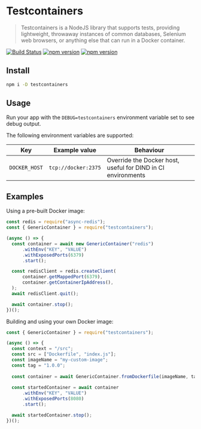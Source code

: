 # Testcontainers

> Testcontainers is a NodeJS library that supports tests, providing lightweight, throwaway instances of common databases, Selenium web browsers, or anything else that can run in a Docker container.

[![Build Status](https://travis-ci.org/testcontainers/testcontainers-node.svg?branch=master)](https://travis-ci.org/testcontainers/testcontainers-node)
[![npm version](https://badge.fury.io/js/testcontainers.svg)](https://www.npmjs.com/package/testcontainers)
[![npm version](https://img.shields.io/npm/dt/testcontainers.svg)](https://www.npmjs.com/package/testcontainers)

## Install

```bash
npm i -D testcontainers
```

## Usage

Run your app with the `DEBUG=testcontainers` environment variable set to see debug output.

The following environment variables are supported:

| Key | Example value | Behaviour |
| --- | --- | --- |
| `DOCKER_HOST` | `tcp://docker:2375` | Override the Docker host, useful for DIND in CI environments |


## Examples

Using a pre-built Docker image:

```javascript
const redis = require("async-redis");
const { GenericContainer } = require("testcontainers");

(async () => {
  const container = await new GenericContainer("redis")
      .withEnv("KEY", "VALUE")
      .withExposedPorts(6379)
      .start();

  const redisClient = redis.createClient(
      container.getMappedPort(6379),
      container.getContainerIpAddress(),
  );
  await redisClient.quit();

  await container.stop();
})();
```

Building and using your own Docker image:

```javascript
const { GenericContainer } = require("testcontainers");

(async () => {
  const context = "/src";
  const src = ["Dockerfile", "index.js"];
  const imageName = "my-custom-image";
  const tag = "1.0.0";
  
  const container = await GenericContainer.fromDockerfile(imageName, tag, context, src);
  
  const startedContainer = await container
      .withEnv("KEY", "VALUE")
      .withExposedPorts(8080)
      .start();

  await startedContainer.stop();
})();
```

